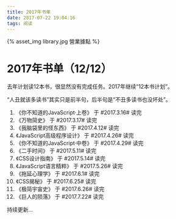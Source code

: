 ```yaml
---
title: 2017年书单
date: 2017-07-22 19:04:16
tags: 阅读
---
```


{% asset_img library.jpg 營業據點 %}
# 2017年书单（12/12）

去年计划读12本书，很显然没有完成任务。2017年继续“12本书计划”。

“人丑就该多读书”其实只是前半句，后半句是“不丑多读书也没坏处”。

<!-- more -->

1.  《你不知道的JavaScript·上卷》 于 #2017.3.16# 读完
2.  《万物简史》 于 #2017.3.17# 读完
3.  《我脑袋里的怪东西》 于 #2017.4.12# 读完
4.  《JavaScript高级程序设计》 于 #2017.4.26# 读完
5.  《你不知道的JavaScript·中卷》 于 #2017.4.29# 读完
6.  《二手时间》 于 #2017.5.11# 读完
7.  《CSS设计指南》 于 #2017.5.14# 读完
8.  《JavaScript语言精粹》 于 #2017.5.26# 读完
9.  《拖延心理学》 于 #2017.6.1# 读完
10. 《CSS揭秘》 于 #2017.6.25# 读完
11. 《极简宇宙史》 于 #2017.6.26# 读完
12. 《巨人的陨落》 于 #2017.7.22# 读完

持续更新...
